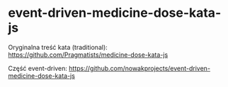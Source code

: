 # event-driven-medicine-dose-kata-js

Oryginalna treść kata (traditional): https://github.com/Pragmatists/medicine-dose-kata-js

Część event-driven: https://github.com/nowakprojects/event-driven-medicine-dose-kata-js
